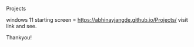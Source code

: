 Projects

windows 11 starting screen = https://abhinayjangde.github.io/Projects/
visit link and see.

Thankyou!